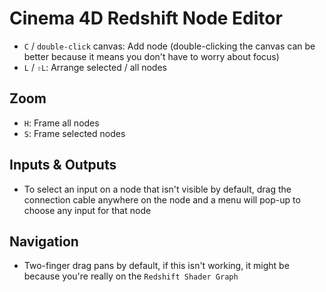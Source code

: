 # Cinema 4D Redshift Node Editor

- `C` / `double-click` canvas: Add node (double-clicking the canvas can be better because it means you don't have to worry about focus)
- `L` / `⇧L`: Arrange selected / all nodes

## Zoom

- `H`: Frame all nodes
- `S`: Frame selected nodes

## Inputs & Outputs

- To select an input on a node that isn't visible by default, drag the connection cable anywhere on the node and a menu will pop-up to choose any input for that node

## Navigation

- Two-finger drag pans by default, if this isn't working, it might be because you're really on the `Redshift Shader Graph`
